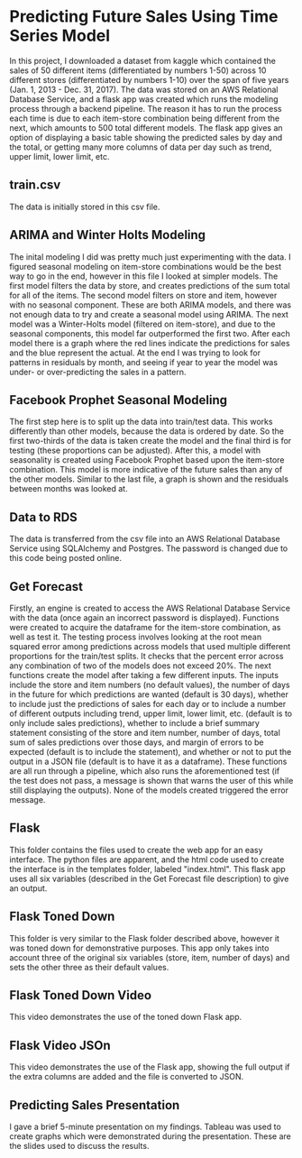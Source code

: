 # Predicting Future Sales Using Time Series Model

In this project, I downloaded a dataset from kaggle which contained the sales of 50 different items (differentiated by numbers 1-50) across 10 different stores (differentiated by numbers 1-10) over the span of five years (Jan. 1, 2013 - Dec. 31, 2017). The data was stored on an AWS Relational Database Service, and a flask app was created which runs the modeling process through a backend pipeline. The reason it has to run the process each time is due to each item-store combination being different from the next, which amounts to 500 total different models. The flask app gives an option of displaying a basic table showing the predicted sales by day and the total, or getting many more columns of data per day such as trend, upper limit, lower limit, etc.

## train.csv

The data is initially stored in this csv file.

## ARIMA and Winter Holts Modeling

The inital modeling I did was pretty much just experimenting with the data. I figured seasonal modeling on item-store combinations would be the best way to go in the end, however in this file I looked at simpler models. The first model filters the data by store, and creates predictions of the sum total for all of the items. The second model filters on store and item, however with no seasonal component. These are both ARIMA models, and there was not enough data to try and create a seasonal model using ARIMA. The next model was a Winter-Holts model (filtered on item-store), and due to the seasonal components, this model far outperformed the first two. After each model there is a graph where the red lines indicate the predictions for sales and the blue represent the actual. At the end I was trying to look for patterns in residuals by month, and seeing if year to year the model was under- or over-predicting the sales in a pattern.

## Facebook Prophet Seasonal Modeling

The first step here is to split up the data into train/test data. This works differently than other models, because the data is ordered by date. So the first two-thirds of the data is taken create the model and the final third is for testing (these proportions can be adjusted). After this, a model with seasonality is created using Facebook Prophet based upon the item-store combination. This model is more indicative of the future sales than any of the other models. Similar to the last file, a graph is shown and the residuals between months was looked at.

## Data to RDS

The data is transferred from the csv file into an AWS Relational Database Service using SQLAlchemy and Postgres. The password is changed due to this code being posted online.

## Get Forecast

Firstly, an engine is created to access the AWS Relational Database Service with the data (once again an incorrect password is displayed). Functions were created to acquire the dataframe for the item-store combination, as well as test it. The testing process involves looking at the root mean squared error among predictions across models that used multiple different proportions for the train/test splits. It checks that the percent error across any combination of two of the models does not exceed 20%. The next functions create the model after taking a few different inputs. The inputs include the store and item numbers (no default values), the number of days in the future for which predictions are wanted (default is 30 days), whether to include just the predictions of sales for each day or to include a number of different outputs including trend, upper limit, lower limit, etc. (default is to only include sales predictions), whether to include a brief summary statement consisting of the store and item number, number of days, total sum of sales predictions over those days, and margin of errors to be expected (default is to include the statement), and whether or not to put the output in a JSON file (default is to have it as a dataframe). These functions are all run through a pipeline, which also runs the aforementioned test (if the test does not pass, a message is shown that warns the user of this while still displaying the outputs). None of the models created triggered the error message.

## Flask

This folder contains the files used to create the web app for an easy interface. The python files are apparent, and the html code used to create the interface is in the templates folder, labeled "index.html". This flask app uses all six variables (described in the Get Forecast file description) to give an output.

## Flask Toned Down

This folder is very similar to the Flask folder described above, however it was toned down for demonstrative purposes. This app only takes into account three of the original six variables (store, item, number of days) and sets the other three as their default values.

## Flask Toned Down Video

This video demonstrates the use of the toned down Flask app.

## Flask Video JSOn

This video demonstrates the use of the Flask app, showing the full output if the extra columns are added and the file is converted to JSON.

## Predicting Sales Presentation

I gave a brief 5-minute presentation on my findings. Tableau was used to create graphs which were demonstrated during the presentation. These are the slides used to discuss the results.